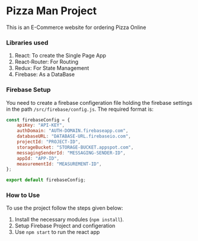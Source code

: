 # Pizza Man Project

This is an E-Commerce website for ordering Pizza Online

### Libraries used

1. React: To create the Single Page App
2. React-Router: For Routing
3. Redux: For State Management
4. Firebase: As a DataBase

### Firebase Setup

You need to create a firebase configeration file holding the firebase settings in the path `/src/firebase/config.js`. The required format is:

```javascript
const firebaseConfig = {
	apiKey: "API-KEY",
	authDomain: "AUTH-DOMAIN.firebaseapp.com",
	databaseURL: "DATABASE-URL.firebaseio.com",
	projectId: "PROJECT-ID",
	storageBucket: "STORAGE-BUCKET.appspot.com",
	messagingSenderId: "MESSAGING-SENDER-ID",
	appId: "APP-ID",
	measurementId: "MEASUREMENT-ID",
};

export default firebaseConfig;
```

### How to Use

To use the project follow the steps given below:

1. Install the necessary modules (`npm install`).
2. Setup Firebase Project and configeration
3. Use `npm start` to run the react app
